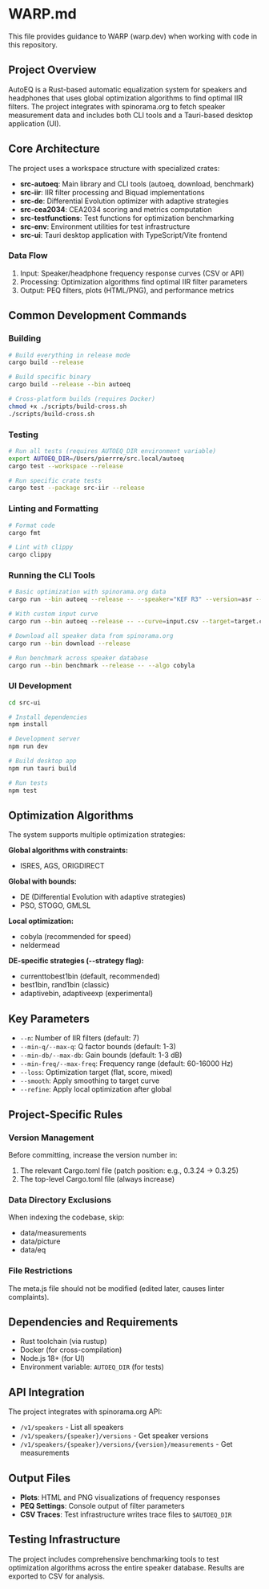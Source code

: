 # WARP.md

This file provides guidance to WARP (warp.dev) when working with code in this repository.

## Project Overview

AutoEQ is a Rust-based automatic equalization system for speakers and headphones that uses global optimization algorithms to find optimal IIR filters. The project integrates with spinorama.org to fetch speaker measurement data and includes both CLI tools and a Tauri-based desktop application (UI).

## Core Architecture

The project uses a workspace structure with specialized crates:

- **src-autoeq**: Main library and CLI tools (autoeq, download, benchmark)
- **src-iir**: IIR filter processing and Biquad implementations
- **src-de**: Differential Evolution optimizer with adaptive strategies
- **src-cea2034**: CEA2034 scoring and metrics computation
- **src-testfunctions**: Test functions for optimization benchmarking
- **src-env**: Environment utilities for test infrastructure
- **src-ui**: Tauri desktop application with TypeScript/Vite frontend

### Data Flow
1. Input: Speaker/headphone frequency response curves (CSV or API)
2. Processing: Optimization algorithms find optimal IIR filter parameters
3. Output: PEQ filters, plots (HTML/PNG), and performance metrics

## Common Development Commands

### Building
```bash
# Build everything in release mode
cargo build --release

# Build specific binary
cargo build --release --bin autoeq

# Cross-platform builds (requires Docker)
chmod +x ./scripts/build-cross.sh
./scripts/build-cross.sh
```

### Testing
```bash
# Run all tests (requires AUTOEQ_DIR environment variable)
export AUTOEQ_DIR=/Users/pierrre/src.local/autoeq
cargo test --workspace --release

# Run specific crate tests
cargo test --package src-iir --release
```

### Linting and Formatting
```bash
# Format code
cargo fmt

# Lint with clippy
cargo clippy
```

### Running the CLI Tools
```bash
# Basic optimization with spinorama.org data
cargo run --bin autoeq --release -- --speaker="KEF R3" --version=asr --measurement=CEA2034 --algo cobyla

# With custom input curve
cargo run --bin autoeq --release -- --curve=input.csv --target=target.csv --n=7 --algo autoeq:de

# Download all speaker data from spinorama.org
cargo run --bin download --release

# Run benchmark across speaker database
cargo run --bin benchmark --release -- --algo cobyla
```

### UI Development
```bash
cd src-ui

# Install dependencies
npm install

# Development server
npm run dev

# Build desktop app
npm run tauri build

# Run tests
npm test
```

## Optimization Algorithms

The system supports multiple optimization strategies:

**Global algorithms with constraints:**
- ISRES, AGS, ORIGDIRECT

**Global with bounds:**
- DE (Differential Evolution with adaptive strategies)
- PSO, STOGO, GMLSL

**Local optimization:**
- cobyla (recommended for speed)
- neldermead

**DE-specific strategies (--strategy flag):**
- currenttobest1bin (default, recommended)
- best1bin, rand1bin (classic)
- adaptivebin, adaptiveexp (experimental)

## Key Parameters

- `--n`: Number of IIR filters (default: 7)
- `--min-q/--max-q`: Q factor bounds (default: 1-3)
- `--min-db/--max-db`: Gain bounds (default: 1-3 dB)
- `--min-freq/--max-freq`: Frequency range (default: 60-16000 Hz)
- `--loss`: Optimization target (flat, score, mixed)
- `--smooth`: Apply smoothing to target curve
- `--refine`: Apply local optimization after global

## Project-Specific Rules

### Version Management
Before committing, increase the version number in:
1. The relevant Cargo.toml file (patch position: e.g., 0.3.24 → 0.3.25)
2. The top-level Cargo.toml file (always increase)

### Data Directory Exclusions
When indexing the codebase, skip:
- data/measurements
- data/picture
- data/eq

### File Restrictions
The meta.js file should not be modified (edited later, causes linter complaints).

## Dependencies and Requirements

- Rust toolchain (via rustup)
- Docker (for cross-compilation)
- Node.js 18+ (for UI)
- Environment variable: `AUTOEQ_DIR` (for tests)

## API Integration

The project integrates with spinorama.org API:
- `/v1/speakers` - List all speakers
- `/v1/speakers/{speaker}/versions` - Get speaker versions
- `/v1/speakers/{speaker}/versions/{version}/measurements` - Get measurements

## Output Files

- **Plots**: HTML and PNG visualizations of frequency responses
- **PEQ Settings**: Console output of filter parameters
- **CSV Traces**: Test infrastructure writes trace files to `$AUTOEQ_DIR`

## Testing Infrastructure

The project includes comprehensive benchmarking tools to test optimization algorithms across the entire speaker database. Results are exported to CSV for analysis.
